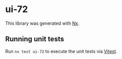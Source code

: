 # ui-72

This library was generated with [Nx](https://nx.dev).

## Running unit tests

Run `nx test ui-72` to execute the unit tests via [Vitest](https://vitest.dev/).
